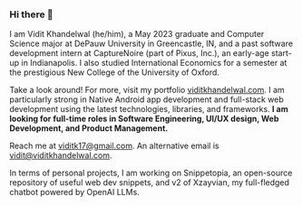 ### Hi there 👋

I am Vidit Khandelwal (he/him), a May 2023 graduate and Computer Science major at DePauw University in Greencastle, IN, and a past software development intern at CaptureNoire (part of Pixus, Inc.), an early-age start-up in Indianapolis. I also studied International Economics for a semester at the prestigious New College of the University of Oxford.

Take a look around! For more, visit my portfolio [viditkhandelwal.com](https://viditkhandelwal.com). I am particularly strong in Native Android app development and full-stack web development using the latest technologies, libraries, and frameworks. **I am looking for full-time roles in Software Engineering, UI/UX design, Web Development, and Product Management.**

Reach me at [viditk17@gmail.com](mailto:viditk17@gmail.com). An alternative email is [vidit@viditkhandelwal.com](mailto:vidit@viditkhandelwal.com).

In terms of personal projects, I am working on Snippetopia, an open-source repository of useful web dev snippets, and v2 of Xzayvian, my full-fledged chatbot powered by OpenAI LLMs.
